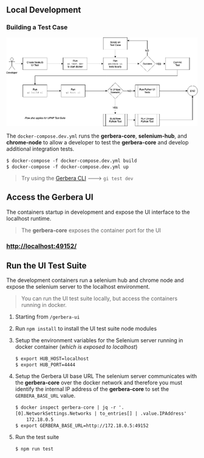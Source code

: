## Local Development

### Building a Test Case

![Local Dev](./images/gerbera-integration-ui-test-workflow.png)

The `docker-compose.dev.yml` runs the **gerbera-core**, **selenium-hub**, and **chrome-node** to allow a developer to test
the **gerbera-core** and develop additional integration tests.

```
$ docker-compose -f docker-compose.dev.yml build
$ docker-compose -f docker-compose.dev.yml up
```

> Try using the [Gerbera CLI](cli.md) ---> `gi test dev`

## Access the Gerbera UI

The containers startup in development and expose the UI interface
to the localhost runtime.

> The **gerbera-core** exposes the container port for the UI

### [http://localhost:49152/](http://localhost:49152/)


## Run the UI Test Suite

The development containers run a selenium hub and chrome node and expose the
selenium server to the localhost environment.

> You can run the UI test suite locally, but access the containers running in docker.

1. Starting from `/gerbera-ui`
2. Run `npm install` to install the UI test suite node modules
3. Setup the environment variables for the Selenium server running in docker container (_which is exposed to localhost_)
    ```
    $ export HUB_HOST=localhost
    $ export HUB_PORT=4444
    ```
4. Setup the Gerbera UI base URL
    The selenium server communicates with the **gerbera-core** over the docker network and therefore you must identify the internal
    IP address of the **gerbera-core** to set the `GERBERA_BASE_URL` value.
    
    ```
    $ docker inspect gerbera-core | jq -r '.[0].NetworkSettings.Networks | to_entries[] | .value.IPAddress'
        172.18.0.5
    $ export GERBERA_BASE_URL=http://172.18.0.5:49152
    ```
5. Run the test suite 
    ```
    $ npm run test
    ```